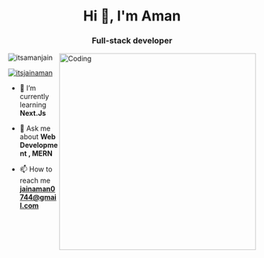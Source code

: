 <h1 align="center">Hi 👋, I'm Aman</h1>
<h3 align="center">Full-stack developer</h3>
<img align="right" alt="Coding" width="400" src="https://cdn.dribbble.com/users/1162077/screenshots/3848914/programmer.gif">

<p align="left"> <img src="https://komarev.com/ghpvc/?username=itsamanjain&label=Profile%20views&color=0e75b6&style=flat" alt="itsamanjain" /> </p>

<p align="left"> <a href="https://twitter.com/itsjainaman" target="blank"><img src="https://img.shields.io/twitter/follow/itsjainaman?logo=twitter&style=for-the-badge" alt="itsjainaman" /></a> </p>

- 🌱 I’m currently learning **Next.Js**

- 💬 Ask me about **Web Development , MERN**

- 📫 How to reach me **jainaman0744@gmail.com**


